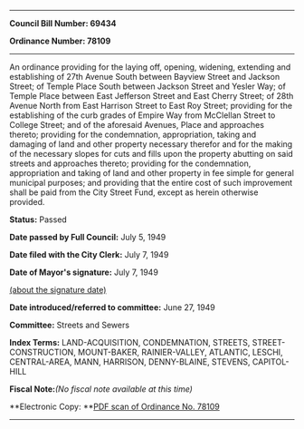 

********

**Council Bill Number: 69434**
   
**Ordinance Number: 78109**
********

 An ordinance providing for the laying off, opening, widening, extending and establishing of 27th Avenue South between Bayview Street and Jackson Street; of Temple Place South between Jackson Street and Yesler Way; of Temple Place between East Jefferson Street and East Cherry Street; of 28th Avenue North from East Harrison Street to East Roy Street; providing for the establishing of the curb grades of Empire Way from McClellan Street to College Street; and of the aforesaid Avenues, Place and approaches thereto; providing for the condemnation, appropriation, taking and damaging of land and other property necessary therefor and for the making of the necessary slopes for cuts and fills upon the property abutting on said streets and approaches thereto; providing for the condemnation, appropriation and taking of land and other property in fee simple for general municipal purposes; and providing that the entire cost of such improvement shall be paid from the City Street Fund, except as herein otherwise provided.

**Status:** Passed
   
**Date passed by Full Council:** July 5, 1949
   
**Date filed with the City Clerk:** July 7, 1949
   
**Date of Mayor's signature:** July 7, 1949
   
[(about the signature date)](/~public/approvaldate.htm)
   
   
   
**Date introduced/referred to committee:** June 27, 1949
   
**Committee:** Streets and Sewers
   
   
**Index Terms:** LAND-ACQUISITION, CONDEMNATION, STREETS, STREET-CONSTRUCTION, MOUNT-BAKER, RAINIER-VALLEY, ATLANTIC, LESCHI, CENTRAL-AREA, MANN, HARRISON, DENNY-BLAINE, STEVENS, CAPITOL-HILL

**Fiscal Note:**_(No fiscal note available at this time)_

**Electronic Copy: **[PDF scan of Ordinance No. 78109](/~archives/Ordinances/Ord_78109.pdf)

********

